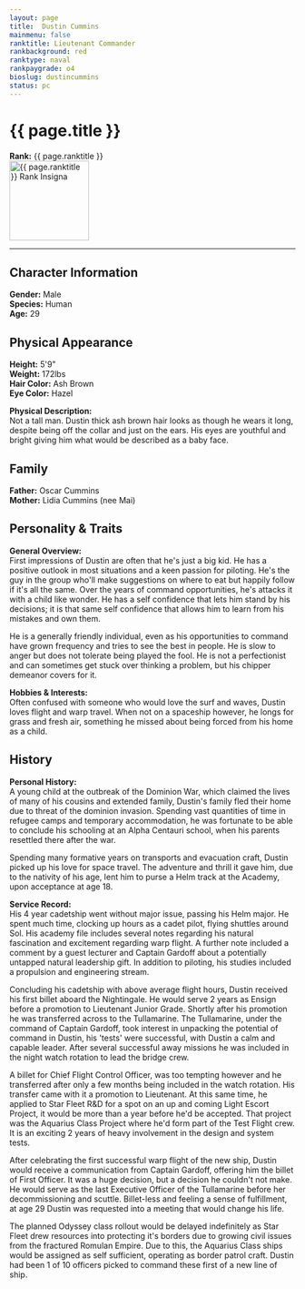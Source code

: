 ```yaml
---
layout: page
title:  Dustin Cummins
mainmenu: false
ranktitle: Lieutenant Commander
rankbackground: red
ranktype: naval
rankpaygrade: o4
bioslug: dustincummins
status: pc
---
```

# {{ page.title }}
**Rank:** {{ page.ranktitle }}  
<img src="//img.sigma-division.com/ranks/{{ page.rankimg }}" width="140" class="img-fluid" alt="{{ page.ranktitle }} Rank Insigna">  

---
## Character Information
**Gender:** Male  
**Species:** Human  
**Age:** 29  
## Physical Appearance
**Height:** 5'9"  
**Weight:** 172lbs  
**Hair Color:** Ash Brown  
**Eye Color:** Hazel  

**Physical Description:**  
Not a tall man. Dustin thick ash brown hair looks as though he wears it long, despite being off the collar and just on the ears. His eyes are youthful and bright giving him what would be described as a baby face.
## Family
**Father:** Oscar Cummins  
**Mother:** Lidia Cummins (nee Mai)  
## Personality & Traits
**General Overview:**  
First impressions of Dustin are often that he's just a big kid. He has a positive outlook in most situations and a keen passion for piloting. He's the guy in the group who'll make suggestions on where to eat but happily follow if it's all the same. Over the years of command opportunities, he's attacks it with a child like wonder. He has a self confidence that lets him stand by his decisions; it is that same self confidence that allows him to learn from his mistakes and own them.

He is a generally friendly individual, even as his opportunities to command have grown frequency and tries to see the best in people. He is slow to anger but does not tolerate being played the fool. He is not a perfectionist and can sometimes get stuck over thinking a problem, but his chipper demeanor covers for it.

**Hobbies & Interests:**  
Often confused with someone who would love the surf and waves, Dustin loves flight and warp travel. When not on a spaceship however, he longs for grass and fresh air, something he missed about being forced from his home as a child.
## History
**Personal History:**  
A young child at the outbreak of the Dominion War, which claimed the lives of many of his cousins and extended family, Dustin's family fled their home due to threat of the dominion invasion. Spending vast quantities of time in refugee camps and temporary accommodation, he was fortunate to be able to conclude his schooling at an Alpha Centauri school, when his parents resettled there after the war.

Spending many formative years on transports and evacuation craft, Dustin picked up his love for space travel. The adventure and thrill it gave him, due to the nativity of his age, lent him to purse a Helm track at the Academy, upon acceptance at age 18.

**Service Record:**  
His 4 year cadetship went without major issue, passing his Helm major. He spent much time, clocking up hours as a cadet pilot, flying shuttles around Sol. His academy file includes several notes regarding his natural fascination and excitement regarding warp flight. A further note included a comment by a guest lecturer and Captain Gardoff about a potentially untapped natural leadership gift. In addition to piloting, his studies included a propulsion and engineering stream.

Concluding his cadetship with above average flight hours, Dustin received his first billet aboard the Nightingale. He would serve 2 years as Ensign before a promotion to Lieutenant Junior Grade. Shortly after his promotion he was transferred across to the Tullamarine. The Tullamarine, under the command of Captain Gardoff, took interest in unpacking the potential of command in Dustin, his 'tests' were successful, with Dustin a calm and capable leader. After several successful away missions he was included in the night watch rotation to lead the bridge crew.

A billet for Chief Flight Control Officer, was too tempting however and he transferred after only a few months being included in the watch rotation. His transfer came with it a promotion to Lieutenant. At this same time, he applied to Star Fleet R&D for a spot on an up and coming Light Escort Project, it would be more than a year before he'd be accepted. That project was the Aquarius Class Project where he'd form part of the Test Flight crew. It is an exciting 2 years of heavy involvement in the design and system tests.

After celebrating the first successful warp flight of the new ship, Dustin would receive a communication from Captain Gardoff, offering him the billet of First Officer. It was a huge decision, but a decision he couldn't not make. He would serve as the last Executive Officer of the Tullamarine before her decommissioning and scuttle. Billet-less and feeling a sense of fulfillment, at age 29 Dustin was requested into a meeting that would change his life.

The planned Odyssey class rollout would be delayed indefinitely as Star Fleet drew resources into protecting it's borders due to growing civil issues from the fractured Romulan Empire. Due to this, the Aquarius Class ships would be assigned as self sufficient, operating as border patrol craft. Dustin had been 1 of 10 officers picked to command these first of a new line of ship.